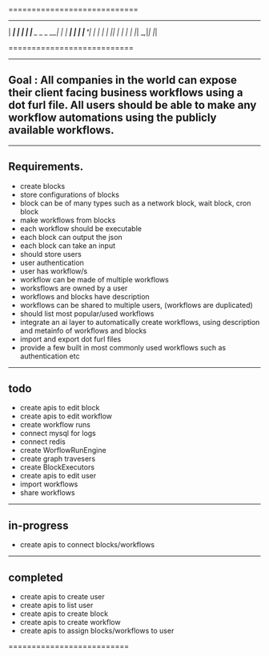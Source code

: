 ============================

  ______          _ 
 |  ____|        | |
 | |__ _   _ _ __| |
 |  __| | | | '__| |
 | |  | |_| | |  | |
 |_|   \__,_|_|  |_|
                    
                    
===========================

--------------------------
Goal : All companies in the world can expose their client facing business workflows using a dot furl file. All users should be able to make any workflow automations using the publicly available workflows.
--------------------------

--------------------------
Requirements. 
--------------------------

*  create blocks
*  store configurations of blocks
*  block can be of many types such as a network block, wait block,  cron block
*  make workflows from blocks
*  each workflow should be executable
*  each block can output the json
*  each block can take an input
*  should store users
*  user authentication
*  user has workflow/s
*  workflow can be made of multiple workflows
*  worksflows are owned by a user
*  workflows and blocks have description
*  workflows can be shared to multiple users, (workflows are duplicated)
*  should list most popular/used workflows 
*  integrate an ai layer to automatically create workflows, using description and metainfo of workflows and blocks
*  import and export dot furl files
*  provide a few built in most commonly used workflows such as authentication etc 


--------------------------
todo
--------------------------
* create apis to edit block
* create apis to edit workflow
* create workflow runs
* connect mysql for logs
* connect redis
* create WorflowRunEngine
* create graph travesers
* create BlockExecutors
* create apis to edit user
* import workflows
* share workflows


--------------------------
in-progress
--------------------------
* create apis to connect blocks/workflows


--------------------------
completed
--------------------------
* create apis to create user
* create apis to list user
* create apis to create block
* create apis to create workflow
* create apis to assign blocks/workflows to user

==========================
